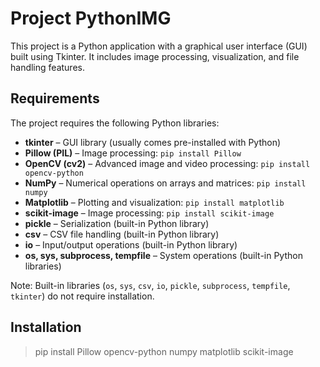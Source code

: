 # Project PythonIMG

This project is a Python application with a graphical user interface (GUI) built using Tkinter. It includes image processing, visualization, and file handling features.

## Requirements

The project requires the following Python libraries:

- **tkinter** – GUI library (usually comes pre-installed with Python)
- **Pillow (PIL)** – Image processing: `pip install Pillow`
- **OpenCV (cv2)** – Advanced image and video processing: `pip install opencv-python`
- **NumPy** – Numerical operations on arrays and matrices: `pip install numpy`
- **Matplotlib** – Plotting and visualization: `pip install matplotlib`
- **scikit-image** – Image processing: `pip install scikit-image`
- **pickle** – Serialization (built-in Python library)
- **csv** – CSV file handling (built-in Python library)
- **io** – Input/output operations (built-in Python library)
- **os, sys, subprocess, tempfile** – System operations (built-in Python libraries)

Note: Built-in libraries (`os`, `sys`, `csv`, `io`, `pickle`, `subprocess`, `tempfile`, `tkinter`) do not require installation.

## Installation

> pip install Pillow opencv-python numpy matplotlib scikit-image
